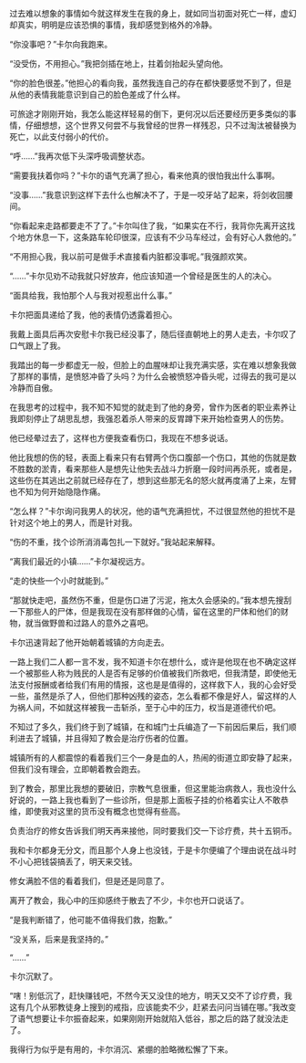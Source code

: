 过去难以想象的事情如今就这样发生在我的身上，就如同当初面对死亡一样，虚幻却真实，明明是应该恐惧的事情，我却感觉到格外的冷静。

“你没事吧？”卡尔向我跑来。

“没受伤，不用担心。”我把剑插在地上，拄着剑抬起头望向他。

“你的脸色很差。”他担心的看向我，虽然我连自己的存在都快要感觉不到了，但是从他的表情我能意识到自己的脸色差成了什么样。

可旅途才刚刚开始，我怎么能这样轻易的倒下，更何况以后还要经历更多类似的事情，仔细想想，这个世界又何尝不与我曾经的世界一样残忍，只不过淘汰被替换为死亡，以此支付弱小的代价。

“呼……”我再次低下头深呼吸调整状态。

“需要我扶着你吗？”卡尔的语气充满了担心，看来他真的很怕我出什么事啊。

“没事……”我意识到这样下去什么也解决不了，于是一咬牙站了起来，将剑收回腰间。

“你看起来走路都要走不了了。”卡尔叫住了我，“如果实在不行，我背你先离开这找个地方休息一下，这条路车轮印很深，应该有不少马车经过，会有好心人救他的。”

“不用担心我，我以前可是做手术直接看内脏都没事呢。”我强颜欢笑。

“……”卡尔见劝不动我就只好放弃，他应该知道一个曾经是医生的人的决心。

“面具给我，我怕那个人与我对视惹出什么事。”

卡尔把面具递给了我，他的表情仍透露着担心。

我戴上面具后再次安慰卡尔我已经没事了，随后径直朝地上的男人走去，卡尔叹了口气跟上了我。

我踏出的每一步都虚无一般，但脸上的血腥味却让我充满实感，实在难以想象我做了那样的事情，是愤怒冲昏了头吗？为什么会被愤怒冲昏头呢，过得去的我可是以冷静而自傲。

在我思考的过程中，我不知不知觉的就走到了他的身旁，曾作为医者的职业素养让我即刻停止了胡思乱想，我强忍着杀人带来的反胃蹲下来开始检查男人的伤势。

他已经晕过去了，这样也方便我查看伤口，我现在不想多说话。

他比我想的伤的轻，表面上看来只有右臂两个伤口腹部一个伤口，其他的伤就是数不胜数的淤青，看来那些人是想先让他失去战斗力折磨一段时间再杀死，或者是，这些伤在其逃出之前就已经存在了，想到这些那无名的怒火就再度涌了上来，左臂也不知为何开始隐隐作痛。

“怎么样？”卡尔询问我男人的状况，他的语气充满担忧，不过很显然他的担忧不是针对这个地上的男人，而是针对我。

“伤的不重，找个诊所消消毒包扎一下就好。”我站起来解释。

“离我们最近的小镇……”卡尔凝视远方。

“走的快些一个小时就能到。”

“那就快走吧，虽然伤不重，但是伤口进了污泥，拖太久会感染的。”我本想先搜刮一下那些人的尸体，但是我现在没有那样做的心情，留在这里的尸体和他们的财物，就当做野兽和过路人的意外之喜吧。

卡尔迅速背起了他开始朝着城镇的方向走去。

一路上我们二人都一言不发，我不知道卡尔在想什么，或许是他现在也不确定这样一个被那些人称为贱民的人是否有足够的价值被我们所救吧，但我清楚，即使他无法支付报酬或者给我们有用的情报，这也是是值得的，这样救下人，我的心会好受一些，虽然是杀了人，但他们那种凶残的姿态，怎么看都不像是好人，留这样的人为祸人间，不如就这样被我一击斩杀，至于心中的压力，权当是道德代价吧。

不知过了多久，我们终于到了城镇，在和城门士兵编造了一下前因后果后，我们顺利进去了城镇，并且得知了教会是治疗伤者的位置。

城镇所有的人都震惊的看着我们三个一身是血的人，热闹的街道立即安静了起来，但我们没有理会，立即朝着教会跑去。

到了教会，那里比我想的要破旧，宗教气息很重，但这里能治病救人，我也没什么好说的，一路上我也看到了一些诊所，但是那上面板子挂的价格着实让人不敢恭维，即使我对这里的货币没有概念也觉得有些高。

负责治疗的修女告诉我们明天再来接他，同时要我们交一下诊疗费，共十五铜币。

我和卡尔都身无分文，而且那个人身上也没钱，于是卡尔便编了个理由说在战斗时不小心把钱袋搞丢了，明天来交钱。

修女满脸不信的看着我们，但是还是同意了。

离开了教会，我心中的压抑感终于散去了不少，卡尔也开口说话了。

“是我判断错了，他可能不值得我们救，抱歉。”

“没关系，后来是我坚持的。”

“……”

卡尔沉默了。

“嗐！别低沉了，赶快赚钱吧，不然今天又没住的地方，明天又交不了诊疗费，我这有几个从邪教徒身上搜到的戒指，应该能卖不少，赶紧去问问当铺在哪。”我改变了语气想要让卡尔振奋起来，如果刚刚开始就陷入低谷，那之后的路了就没法走了。

我得行为似乎是有用的，卡尔消沉、紧绷的脸略微松懈了下来。


